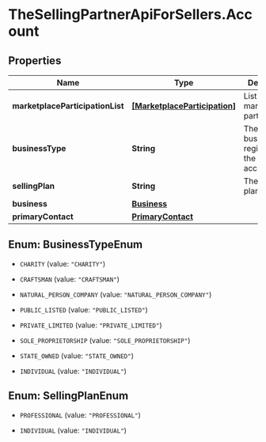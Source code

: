 # TheSellingPartnerApiForSellers.Account

## Properties

Name | Type | Description | Notes
------------ | ------------- | ------------- | -------------
**marketplaceParticipationList** | [**[MarketplaceParticipation]**](MarketplaceParticipation.md) | List of marketplace participations. | 
**businessType** | **String** | The type of business registered for the seller account. | 
**sellingPlan** | **String** | The selling plan details. | 
**business** | [**Business**](Business.md) |  | [optional] 
**primaryContact** | [**PrimaryContact**](PrimaryContact.md) |  | [optional] 



## Enum: BusinessTypeEnum


* `CHARITY` (value: `"CHARITY"`)

* `CRAFTSMAN` (value: `"CRAFTSMAN"`)

* `NATURAL_PERSON_COMPANY` (value: `"NATURAL_PERSON_COMPANY"`)

* `PUBLIC_LISTED` (value: `"PUBLIC_LISTED"`)

* `PRIVATE_LIMITED` (value: `"PRIVATE_LIMITED"`)

* `SOLE_PROPRIETORSHIP` (value: `"SOLE_PROPRIETORSHIP"`)

* `STATE_OWNED` (value: `"STATE_OWNED"`)

* `INDIVIDUAL` (value: `"INDIVIDUAL"`)





## Enum: SellingPlanEnum


* `PROFESSIONAL` (value: `"PROFESSIONAL"`)

* `INDIVIDUAL` (value: `"INDIVIDUAL"`)




